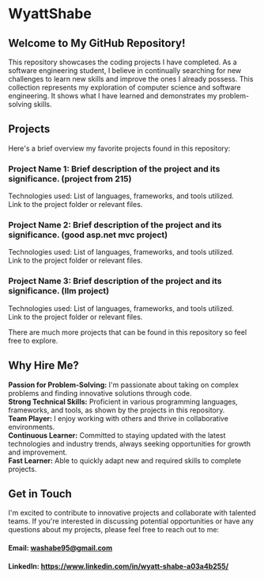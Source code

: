 # WyattShabe
## Welcome to My GitHub Repository!
This repository showcases the coding projects I have completed. As a software engineering student, I believe in continually searching for new challenges to learn new skills and improve the ones I already possess. This collection represents my exploration of computer science and software engineering. It shows what I have learned and demonstrates my problem-solving skills.

## Projects
Here's a brief overview my favorite projects found in this repository:

### Project Name 1: Brief description of the project and its significance. (project from 215)

Technologies used: List of languages, frameworks, and tools utilized.  
Link to the project folder or relevant files.

### Project Name 2: Brief description of the project and its significance. (good asp.net mvc project)

Technologies used: List of languages, frameworks, and tools utilized.  
Link to the project folder or relevant files.

### Project Name 3: Brief description of the project and its significance. (llm project)

Technologies used: List of languages, frameworks, and tools utilized.  
Link to the project folder or relevant files.  
  
There are much more projects that can be found in this repository so feel free to explore.  

## Why Hire Me?
**Passion for Problem-Solving:** I'm passionate about taking on complex problems and finding innovative solutions through code.  
**Strong Technical Skills:** Proficient in various programming languages, frameworks, and tools, as shown by the projects in this repository.  
**Team Player:** I enjoy working with others and thrive in collaborative environments.  
**Continuous Learner:** Committed to staying updated with the latest technologies and industry trends, always seeking opportunities for growth and improvement.  
**Fast Learner:** Able to quickly adapt new and required skills to complete projects.  

## Get in Touch
I'm excited to contribute to innovative projects and collaborate with talented teams. If you're interested in discussing potential opportunities or have any questions about my projects, please feel free to reach out to me:

#### Email: washabe95@gmail.com
#### LinkedIn: https://www.linkedin.com/in/wyatt-shabe-a03a4b255/
